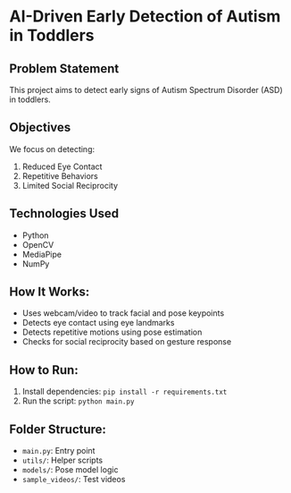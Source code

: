 # AI-Driven Early Detection of Autism in Toddlers

## Problem Statement
This project aims to detect early signs of Autism Spectrum Disorder (ASD) in toddlers.

##  Objectives
We focus on detecting:
1. Reduced Eye Contact
2. Repetitive Behaviors
3. Limited Social Reciprocity

## Technologies Used
- Python
- OpenCV
- MediaPipe
- NumPy

## How It Works:
- Uses webcam/video to track facial and pose keypoints
- Detects eye contact using eye landmarks
- Detects repetitive motions using pose estimation
- Checks for social reciprocity based on gesture response

## How to Run:
1. Install dependencies: `pip install -r requirements.txt`
2. Run the script: `python main.py`

## Folder Structure:
- `main.py`: Entry point
- `utils/`: Helper scripts
- `models/`: Pose model logic
- `sample_videos/`: Test videos
